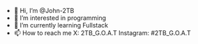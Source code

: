 - 👋 Hi, I’m @John-2TB
- 👀 I’m interested in programming
- 🌱 I’m currently learning Fullstack
- 📫 How to reach me X: 2TB_G.O.A.T Instagram: #2TB_G.O.A.T

<!---
John-2TB/John-2TB is a ✨ special ✨ repository because its `README.md` (this file) appears on your GitHub profile.
You can click the Preview link to take a look at your changes.
--->
